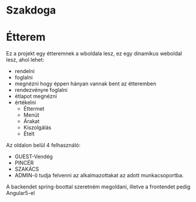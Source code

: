 # Szakdoga
<h1>Étterem</h1>

<p>Ez a projekt egy étteremnek a wboldala lesz, ez egy dinamikus weboldal lesz, ahol lehet:
  <ul>
    <li>rendelni</li>
    <li>foglalni</li>
    <li>megnézni hogy éppen hányan vannak bent az étteremben</li>
    <li>rendezvényre foglalni</li>
    <li>étlapot megnézni</li>
    <li>értékelni
      <ul>
        <li>Éttermet</li>
        <li>Menüt</li>
        <li>Árakat</li>
        <li>Kiszolgálás</li>
        <li>Ételt</li>
      </ul>
    </li>
  </ul>
</p>
<p> Az oldalon belül 4 felhasználó: 
  <ul>
    <li>GUEST-Vendég</li>
    <li>PINCÉR</li>
    <li>SZAKÁCS</li>
    <li>ADMIN-ő tudja felvenni az alkalmazottakat az adott munkacsoportba.</li>
  </ul>
</p>

<p>A backendet spring-boottal szeretném megoldani, illetve a frontendet pedig Angular5-el</p>
